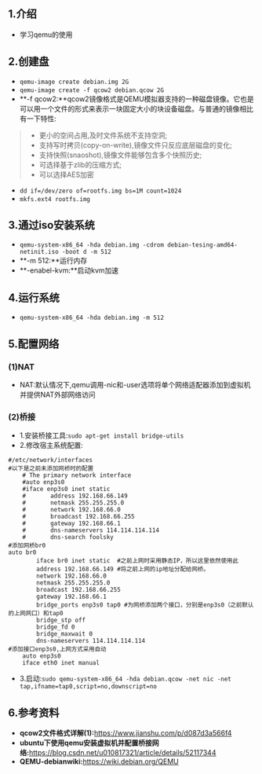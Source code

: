 ## 1.介绍
* 学习qemu的使用

## 2.创建盘
* ```qemu-image create debian.img 2G```
* ```qemu-image create -f qcow2 debian.qcow 2G```
* **-f qcow2:**qcow2镜像格式是QEMU模拟器支持的一种磁盘镜像。它也是可以用一个文件的形式来表示一块固定大小的块设备磁盘。与普通的镜像相比有一下特性:
> * 更小的空间占用,及时文件系统不支持空洞;
> * 支持写时拷贝(copy-on-write),镜像文件只反应底层磁盘的变化;
> * 支持快照(snaoshot),镜像文件能够包含多个快照历史;
> * 可选择基于zlib的压缩方式;
> * 可以选择AES加密
* ```dd if=/dev/zero of=rootfs.img bs=1M count=1024```
* ```mkfs.ext4 rootfs.img```

## 3.通过iso安装系统
* ```qemu-system-x86_64 -hda debian.img -cdrom debian-tesing-amd64-netinit.iso -boot d -m 512```
* **-m 512:**运行内存
* **-enabel-kvm:**启动kvm加速
## 4.运行系统
* ```qemu-system-x86_64 -hda debian.img -m 512```

## 5.配置网络
### (1)NAT
* NAT:默认情况下,qemu调用-nic和-user选项将单个网络适配器添加到虚拟机并提供NAT外部网络访问
### (2)桥接
* 1.安装桥接工具:```sudo apt-get install bridge-utils```
* 2.修改宿主系统配置:
```
#/etc/network/interfaces
#以下是之前未添加网桥时的配置
    # The primary network interface
    #auto enp3s0
    #iface enp3s0 inet static
    #       address 192.168.66.149
    #       netmask 255.255.255.0
    #       network 192.168.66.0
    #       broadcast 192.168.66.255
    #       gateway 192.168.66.1
    #       dns-nameservers 114.114.114.114
    #       dns-search foolsky
#添加网桥br0
auto br0
        iface br0 inet static  #之前上网时采用静态IP，所以这里依然使用此
        address 192.168.66.149 #将之前上网的ip地址分配给网桥。
        network 192.168.66.0
        netmask 255.255.255.0
        broadcast 192.168.66.255
        gateway 192.168.66.1
        bridge_ports enp3s0 tap0 #为网桥添加两个接口，分别是enp3s0（之前默认的上网网口）和tap0
        bridge_stp off
        bridge_fd 0
        bridge_maxwait 0
        dns-nameservers 114.114.114.114
#添加接口enp3s0,上网方式采用自动
    auto enp3s0
    iface eth0 inet manual
```
* 3.启动:```sudo qemu-system-x86_64 -hda debian.qcow -net nic -net tap,ifname=tap0,script=no,downscript=no```

## 6.参考资料
* **qcow2文件格式详解(1):**<https://www.jianshu.com/p/d087d3a566f4>
* **ubuntu下使用qemu安装虚拟机并配置桥接网络:**<https://blog.csdn.net/u010817321/article/details/52117344>
* **QEMU-debianwiki:**<https://wiki.debian.org/QEMU>
